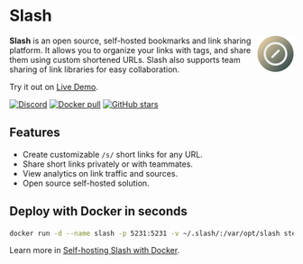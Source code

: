 # Slash

<img align="right" src="./resources/logo.png" height="64px" alt="logo">

**Slash** is an open source, self-hosted bookmarks and link sharing platform. It allows you to organize your links with tags, and share them using custom shortened URLs. Slash also supports team sharing of link libraries for easy collaboration.

Try it out on <a href="https://slash.stevenlgtm.com">Live Demo</a>.

<p>
  <a href="https://discord.gg/QZqUuUAhDV"><img alt="Discord" src="https://img.shields.io/badge/discord-chat-5865f2?logo=discord&logoColor=f5f5f5" /></a>
  <a href="https://hub.docker.com/r/stevenlgtm/slash"><img alt="Docker pull" src="https://img.shields.io/docker/pulls/stevenlgtm/slash.svg" /></a>
  <a href="https://github.com/boojack/slash/stargazers"><img alt="GitHub stars" src="https://img.shields.io/github/stars/boojack/slash?logo=github" /></a>
</p>

## Features

- Create customizable `/s/` short links for any URL.
- Share short links privately or with teammates.
- View analytics on link traffic and sources.
- Open source self-hosted solution.

## Deploy with Docker in seconds

```bash
docker run -d --name slash -p 5231:5231 -v ~/.slash/:/var/opt/slash stevenlgtm/slash:latest
```

Learn more in [Self-hosting Slash with Docker](https://github.com/boojack/slash/blob/main/docs/install.md).
